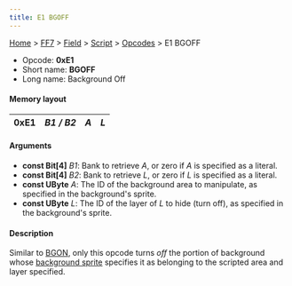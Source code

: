 ```yaml
---
title: E1 BGOFF
---
```


[Home](/Main%20Page.md) > [FF7](/FF7.md) > [Field](/FF7/Field.md) > [Script](/FF7/Field/Script.md) > [Opcodes](/FF7/Field/Script/Opcodes.md) > E1 BGOFF

-   Opcode: **0xE1**
-   Short name: **BGOFF**
-   Long name: Background Off

#### Memory layout

| 0xE1 | *B1 / B2* | *A* | *L* |
|------|-----------|-----|-----|

#### Arguments

-   **const Bit\[4\]** *B1*: Bank to retrieve *A*, or zero if *A* is
    specified as a literal.
-   **const Bit\[4\]** *B2*: Bank to retrieve *L*, or zero if *L* is
    specified as a literal.
-   **const UByte** *A*: The ID of the background area to manipulate, as
    specified in the background's sprite.
-   **const UByte** *L*: The ID of the layer of *L* to hide (turn off),
    as specified in the background's sprite.

#### Description

Similar to [BGON][], only this opcode turns *off* the portion of
background whose [background sprite][] specifies it as belonging to the
scripted area and layer specified.

  [BGON]: /FF7/Field/Script/Opcodes/E0%20BGON.md "wikilink"
  [background sprite]: /FF7/Field/Sprite.md "wikilink"

